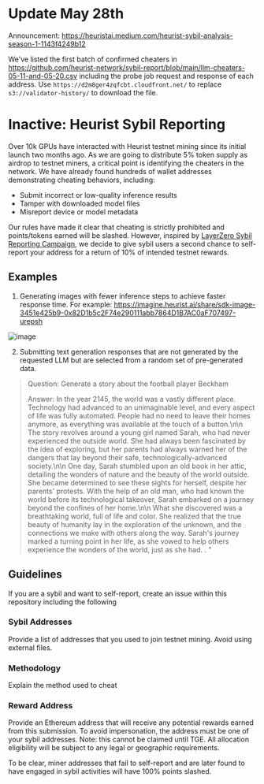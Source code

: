 # Update May 28th

Announcement: https://heuristai.medium.com/heurist-sybil-analysis-season-1-1143f4249b12

We've listed the first batch of confirmed cheaters in https://github.com/heurist-network/sybil-report/blob/main/llm-cheaters-05-11-and-05-20.csv including the probe job request and response of each address. Use `https://d2m8ger4zqfcbt.cloudfront.net/` to replace `s3://validator-history/` to download the file.

# Inactive: Heurist Sybil Reporting

Over 10k GPUs have interacted with Heurist testnet mining since its initial launch two months ago. As we are going to distribute 5% token supply as airdrop to testnet miners, a critical point is identifying the cheaters in the network. We have already found hundreds of wallet addresses demonstrating cheating behaviors, including:

- Submit incorrect or low-quality inference results
- Tamper with downloaded model files
- Misreport device or model metadata

Our rules have made it clear that cheating is strictly prohibited and points/tokens earned will be slashed. However, inspired by [LayerZero Sybil Reporting Campaign](https://github.com/LayerZero-Labs/sybil-report), we decide to give sybil users a second chance to self-report your address for a return of 10% of intended testnet rewards. 

## Examples

1. Generating images with fewer inference steps to achieve faster response time. For example: https://imagine.heurist.ai/share/sdk-image-3451e425b9-0x82D1b5c2F74e290111abb7864D1B7AC0aF707497-urepsh 

![image](https://github.com/heurist-network/sybil-report/assets/8369203/32f88f28-3d00-4975-a759-36968695060c)

2. Submitting text generation responses that are not generated by the requested LLM but are selected from a random set of pre-generated data.

> Question: Generate a story about the football player Beckham
> 
> Answer: In the year 2145, the world was a vastly different place. Technology had advanced to an unimaginable level, and every aspect of life was fully automated. People had no need to leave their homes anymore, as everything was available at the touch of a button.\n\n The story revolves around a young girl named Sarah, who had never experienced the outside world. She had always been fascinated by the idea of exploring, but her parents had always warned her of the dangers that lay beyond their safe, technologically-advanced society.\n\n One day, Sarah stumbled upon an old book in her attic, detailing the wonders of nature and the beauty of the world outside. She became determined to see these sights for herself, despite her parents' protests. With the help of an old man, who had known the world before its technological takeover, Sarah embarked on a journey beyond the confines of her home.\n\n What she discovered was a breathtaking world, full of life and color. She realized that the true beauty of humanity lay in the exploration of the unknown, and the connections we make with others along the way. Sarah's journey marked a turning point in her life, as she vowed to help others experience the wonders of the world, just as she had. . "

## Guidelines

If you are a sybil and want to self-report, create an issue within this repository including the following

### Sybil Addresses
Provide a list of addresses that you used to join testnet mining. Avoid using external files.

### Methodology
Explain the method used to cheat

### Reward Address
Provide an Ethereum address that will receive any potential rewards earned from this submission. To avoid impersonation, the address must be one of your sybil addresses. Note: this cannot be claimed until TGE. All allocation eligibility will be subject to any legal or geographic requirements.

To be clear, miner addresses that fail to self-report and are later found to have engaged in sybil activities will have 100% points slashed.
